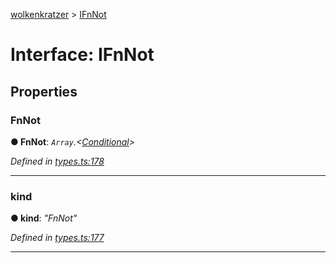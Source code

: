 [wolkenkratzer](../README.md) > [IFnNot](../interfaces/ifnnot.md)



# Interface: IFnNot


## Properties
<a id="fnnot"></a>

###  FnNot

**●  FnNot**:  *`Array`.<[Conditional](../#conditional)>* 

*Defined in [types.ts:178](https://github.com/arminhammer/wolkenkratzer/blob/aef6abd/src/types.ts#L178)*





___

<a id="kind"></a>

###  kind

**●  kind**:  *"FnNot"* 

*Defined in [types.ts:177](https://github.com/arminhammer/wolkenkratzer/blob/aef6abd/src/types.ts#L177)*





___


